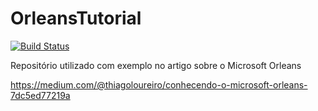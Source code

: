 # OrleansTutorial
[![Build Status](https://img.shields.io/appveyor/ci/thiagoloureiro/orleanstutorial/master.svg)](https://ci.appveyor.com/project/thiagoloureiro/orleanstutorial) 

Repositório utilizado com exemplo no artigo sobre o Microsoft Orleans

https://medium.com/@thiagoloureiro/conhecendo-o-microsoft-orleans-7dc5ed77219a
